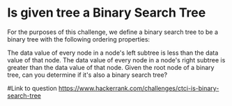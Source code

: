 # Is given tree a Binary Search Tree

For the purposes of this challenge, we define a binary search tree to be a binary tree with the following ordering properties:

The data value of every node in a node's left subtree is less than the data value of that node.
The data value of every node in a node's right subtree is greater than the data value of that node.
Given the root node of a binary tree, can you determine if it's also a binary search tree?

#Link to question
https://www.hackerrank.com/challenges/ctci-is-binary-search-tree
